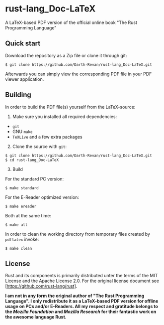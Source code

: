 # rust-lang_Doc-LaTeX
A LaTeX-based PDF version of the official online book "The Rust Programming Language"

## Quick start

Download the repository as a Zip file or clone it through git:
```
$ git clone https://github.com/Darth-Revan/rust-lang_Doc-LaTeX.git
```
Afterwards you can simply view the corresponding PDF file in your PDF viewer application.

## Building

In order to build the PDF file(s) yourself from the LaTeX-source:

1. Make sure you installed all required dependencies:
  * `git`
  * GNU `make`
  * `TeXLive` and a few extra packages

2. Clone the source with `git`:

```
$ git clone https://github.com/Darth-Revan/rust-lang_Doc-LaTeX.git
$ cd rust-lang_Doc-LaTeX
```

3. Build

For the standard PC version:

```
$ make standard

```
For the E-Reader optimized version:

```
$ make ereader
```

Both at the same time:

```
$ make all
```

In order to clean the working directory from temporary files created by `pdflatex` invoke:

```
$ make clean
```

## License

Rust and its components is primarily distributed unter the terms of the MIT License and the 
Apache License 2.0. For the original license document see [https://github.com/rust-lang/rust].

**I am not in any form the original author of "The Rust Programming Language". I only redistribute 
it as a LaTeX-based PDF version for offline usage on PCs and/or E-Readers. All my respect and gratitude belongs 
to the _Mozilla Foundation_ and _Mozilla Research_ for their fantastic work on the awesome language Rust.**

